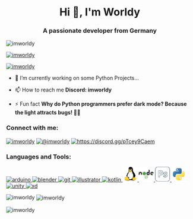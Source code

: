 <h1 align="center">Hi 👋, I'm Worldy</h1>
<h3 align="center">A passionate developer from Germany</h3>

<p align="left"> <img src="https://komarev.com/ghpvc/?username=imworldy&label=Profile%20views&color=0e75b6&style=flat" alt="imworldy" /> </p>

<p align="left"> <a href="https://github.com/ryo-ma/github-profile-trophy"><img src="https://github-profile-trophy.vercel.app/?username=imworldy" alt="imworldy" /></a> </p>

<p align="left"> <a href="https://twitter.com/imworldy" target="blank"><img src="https://img.shields.io/twitter/follow/imworldy?logo=twitter&style=for-the-badge" alt="imworldy" /></a> </p>

- 🔭 I’m currently working on some Python Projects...

- 📫 How to reach me **Discord: imworldy**

- ⚡ Fun fact **Why do Python programmers prefer dark mode? Because the light attracts bugs! 🐛😅**

<h3 align="left">Connect with me:</h3>
<p align="left">
<a href="https://twitter.com/imworldy" target="blank"><img align="center" src="https://raw.githubusercontent.com/rahuldkjain/github-profile-readme-generator/master/src/images/icons/Social/twitter.svg" alt="imworldy" height="30" width="40" /></a>
<a href="https://www.youtube.com/c/imworldy" target="blank"><img align="center" src="https://raw.githubusercontent.com/rahuldkjain/github-profile-readme-generator/master/src/images/icons/Social/youtube.svg" alt="@imworldy" height="30" width="40" /></a>
<a href="https://discord.gg/https://discord.gg/pTcey9Caem" target="blank"><img align="center" src="https://raw.githubusercontent.com/rahuldkjain/github-profile-readme-generator/master/src/images/icons/Social/discord.svg" alt="https://discord.gg/pTcey9Caem" height="30" width="40" /></a>
</p>

<h3 align="left">Languages and Tools:</h3>
<p align="left"> <a href="https://www.arduino.cc/" target="_blank" rel="noreferrer"> <img src="https://cdn.worldvectorlogo.com/logos/arduino-1.svg" alt="arduino" width="40" height="40"/> </a> <a href="https://www.blender.org/" target="_blank" rel="noreferrer"> <img src="https://download.blender.org/branding/community/blender_community_badge_white.svg" alt="blender" width="40" height="40"/> </a> <a href="https://git-scm.com/" target="_blank" rel="noreferrer"> <img src="https://www.vectorlogo.zone/logos/git-scm/git-scm-icon.svg" alt="git" width="40" height="40"/> </a> <a href="https://www.adobe.com/in/products/illustrator.html" target="_blank" rel="noreferrer"> <img src="https://www.vectorlogo.zone/logos/adobe_illustrator/adobe_illustrator-icon.svg" alt="illustrator" width="40" height="40"/> </a> <a href="https://kotlinlang.org" target="_blank" rel="noreferrer"> <img src="https://www.vectorlogo.zone/logos/kotlinlang/kotlinlang-icon.svg" alt="kotlin" width="40" height="40"/> </a> <a href="https://www.linux.org/" target="_blank" rel="noreferrer"> <img src="https://raw.githubusercontent.com/devicons/devicon/master/icons/linux/linux-original.svg" alt="linux" width="40" height="40"/> </a> <a href="https://nodejs.org" target="_blank" rel="noreferrer"> <img src="https://raw.githubusercontent.com/devicons/devicon/master/icons/nodejs/nodejs-original-wordmark.svg" alt="nodejs" width="40" height="40"/> </a> <a href="https://www.photoshop.com/en" target="_blank" rel="noreferrer"> <img src="https://raw.githubusercontent.com/devicons/devicon/master/icons/photoshop/photoshop-line.svg" alt="photoshop" width="40" height="40"/> </a> <a href="https://www.python.org" target="_blank" rel="noreferrer"> <img src="https://raw.githubusercontent.com/devicons/devicon/master/icons/python/python-original.svg" alt="python" width="40" height="40"/> </a> <a href="https://unity.com/" target="_blank" rel="noreferrer"> <img src="https://www.vectorlogo.zone/logos/unity3d/unity3d-icon.svg" alt="unity" width="40" height="40"/> </a> <a href="https://www.adobe.com/products/xd.html" target="_blank" rel="noreferrer"> <img src="https://cdn.worldvectorlogo.com/logos/adobe-xd.svg" alt="xd" width="40" height="40"/> </a> </p>

<p><img align="left" src="https://github-readme-stats.vercel.app/api/top-langs?username=imworldy&show_icons=true&locale=en&layout=compact" alt="imworldy" /></p>

<p>&nbsp;<img align="center" src="https://github-readme-stats.vercel.app/api?username=imworldy&show_icons=true&locale=en" alt="imworldy" /></p>

<p><img align="center" src="https://github-readme-streak-stats.herokuapp.com/?user=imworldy&" alt="imworldy" /></p>
